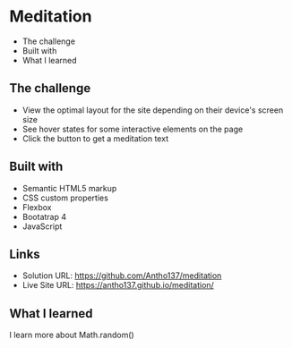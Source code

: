 # Meditation

- The challenge
- Built with
- What I learned

## The challenge

- View the optimal layout for the site depending on their device's screen size
- See hover states for some interactive elements on the page
- Click the button to get a meditation text

## Built with

- Semantic HTML5 markup
- CSS custom properties
- Flexbox
- Bootatrap 4
- JavaScript

## Links

- Solution URL: https://github.com/Antho137/meditation
- Live Site URL: https://antho137.github.io/meditation/

## What I learned

I learn more about Math.random()
